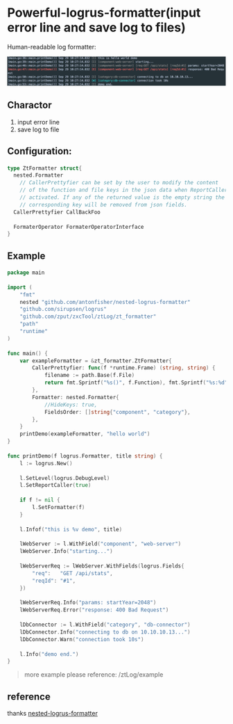 
# Powerful-logrus-formatter(input error line and save log to files)


Human-readable log formatter:

![Screenshot](https://github.com/zput/myPicLib/raw/master/GO/github/log.demo.png)


## Charactor

1. input error line
2. save log to file


## Configuration:

```go
type ZtFormatter struct{
  nested.Formatter
    // CallerPrettyfier can be set by the user to modify the content
    // of the function and file keys in the json data when ReportCaller is
    // activated. If any of the returned value is the empty string the
    // corresponding key will be removed from json fields.
  CallerPrettyfier CallBackFoo

  FormaterOperator FormaterOperatorInterface
}

```

## Example

```go
package main

import (
	"fmt"
	nested "github.com/antonfisher/nested-logrus-formatter"
	"github.com/sirupsen/logrus"
	"github.com/zput/zxcTool/ztLog/zt_formatter"
	"path"
	"runtime"
)

func main() {
	var exampleFormatter = &zt_formatter.ZtFormatter{
		CallerPrettyfier: func(f *runtime.Frame) (string, string) {
			filename := path.Base(f.File)
			return fmt.Sprintf("%s()", f.Function), fmt.Sprintf("%s:%d", filename, f.Line)
		},
		Formatter: nested.Formatter{
			//HideKeys: true,
			FieldsOrder: []string{"component", "category"},
		},
	}
	printDemo(exampleFormatter, "hello world")
}

func printDemo(f logrus.Formatter, title string) {
	l := logrus.New()

	l.SetLevel(logrus.DebugLevel)
	l.SetReportCaller(true)

	if f != nil {
		l.SetFormatter(f)
	}

	l.Infof("this is %v demo", title)

	lWebServer := l.WithField("component", "web-server")
	lWebServer.Info("starting...")

	lWebServerReq := lWebServer.WithFields(logrus.Fields{
		"req":   "GET /api/stats",
		"reqId": "#1",
	})

	lWebServerReq.Info("params: startYear=2048")
	lWebServerReq.Error("response: 400 Bad Request")

	lDbConnector := l.WithField("category", "db-connector")
	lDbConnector.Info("connecting to db on 10.10.10.13...")
	lDbConnector.Warn("connection took 10s")

	l.Info("demo end.")
}

```
> more example please reference: /ztLog/example



## reference 
thanks [nested-logrus-formatter](https://github.com/antonfisher/nested-logrus-formatter)

<!---
[![Build Status](https://travis-ci.org/antonfisher/nested-logrus-formatter.svg?branch=master)](https://travis-ci.org/antonfisher/nested-logrus-formatter)
[![Go Report Card](https://goreportcard.com/badge/github.com/antonfisher/nested-logrus-formatter)](https://goreportcard.com/report/github.com/antonfisher/nested-logrus-formatter)
[![GoDoc](https://godoc.org/github.com/antonfisher/nested-logrus-formatter?status.svg)](https://godoc.org/github.com/antonfisher/nested-logrus-formatter)
-->

